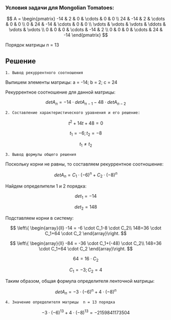 ### Условия задачи для Mongolian Tomatoes:
  
$$    
A =     
 \begin{pmatrix}    
  -14 & 2 & 0 & \cdots & 0 & 0 \\    
  24 & -14 & 2 & \cdots & 0 & 0 \\    
  0 & 24 & -14 & \cdots & 0 & 0 \\    
  \vdots  & \vdots & \vdots & \ddots & \vdots & \vdots  \\    
  0 & 0 & 0 & \cdots & -14 & 2 \\    
  0 & 0 & 0 & \cdots & 24 & -14     
 \end{pmatrix}    
$$

Порядок матрицы *n* = 13
## Решение

	1. Вывод рекуррентного соотношения
Выпишем элементы матрицы:	 a = -14; b = 2; c = 24

Рекуррентное соотношение для данной матрицы:

$$
det A_n =  -14 \cdot  det A_{n-1} - 48 \cdot  det A_{n-2} 
$$    

	2. Составление характеристического уравнения и его решение:
$$
t^2 + 14t + 48 = 0
$$  

 $$
t_{1}=-6;  t_{2}=-8
$$

$$
t_{1}\neq t_{2}
$$

	3. Вывод формулы общего решения
Поскольку корни не равны, то составляем рекуррентное соотношение: 

$$
det A_n =  C_1\cdot(-6)^n+C_2\cdot(-8)^n
$$    

Найдем определители 1 и 2 порядка:

$$
det _1 = -14
$$    

$$
det _2 = 148
$$ 

Подставляем корни в систему:

$$ 
\left\{ \begin{array}{ll} 
-14 = -6 \cdot C_1-8 \cdot C_2\\
148=36 \cdot C_1+64 \cdot C_2  
\end{array}\right.  $$

$$ 
\left\{ \begin{array}{ll} 
-84 = -36 \cdot C_1+(-48) \cdot C_2\\
148=36 \cdot C_1+64 \cdot C_2  
\end{array}\right.  $$

$$
64 = 16\cdot C_2
$$

$$
C_1=-3; C_2=4 
$$

Таким образом, общая формула определителя ленточной матрицы:

$$
det A_n =  -3\cdot(-6)^n+4\cdot(-8)^n
$$   
 
	4. Значение определителя матрицы  n = 13 порядка
 
$$
-3\cdot(-6)^{13}+4\cdot(-8)^{13} =-2159841173504
$$

